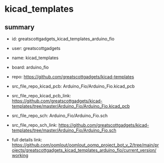 # kicad_templates
 
## summary 
* id: greatscottgadgets_kicad_templates_arduino_fio
* user: greatscottgadgets
* name: kicad_templates
* board: arduino_fio
* repo: https://github.com/greatscottgadgets/kicad-templates
* src_file_repo_kicad_pcb: Arduino_Fio/Arduino_Fio.kicad_pcb
* src_file_repo_kicad_pcb_link: https://github.com/greatscottgadgets/kicad-templates/tree/master/Arduino_Fio/Arduino_Fio.kicad_pcb


* src_file_repo_sch: Arduino_Fio/Arduino_Fio.sch
* src_file_repo_sch_link: https://github.com/greatscottgadgets/kicad-templates/tree/master/Arduino_Fio/Arduino_Fio.sch
* full details link: https://github.com/oomlout/oomlout_oomp_project_bot_v_2/tree/main/projects/greatscottgadgets_kicad_templates_arduino_fio/current_version/working  






